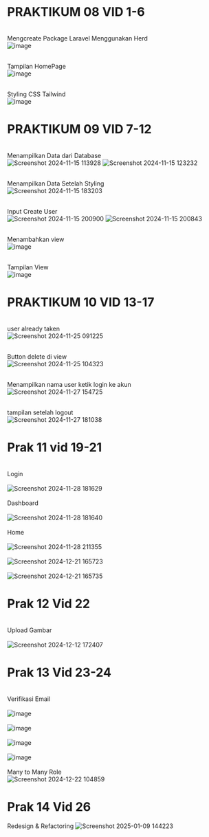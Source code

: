 

# PRAKTIKUM 08 VID 1-6 #

<br> Mengcreate Package Laravel Menggunakan Herd<br>
![image](https://github.com/user-attachments/assets/25a2c4a6-8f4b-45ee-8235-727b055e6af7)

<br>Tampilan HomePage<br>
![image](https://github.com/user-attachments/assets/e94748ef-f4da-46d1-9d57-380e5aec5f10)

<br>Styling CSS Tailwind<br>
![image](https://github.com/user-attachments/assets/01834b0c-0e62-43aa-84cc-bbe98a35cb16)

# PRAKTIKUM 09 VID 7-12 #

<br>Menampilkan Data dari Database<br>
![Screenshot 2024-11-15 113928](https://github.com/user-attachments/assets/53070321-c9b5-4270-ba80-ee16a9ef0aff)
![Screenshot 2024-11-15 123232](https://github.com/user-attachments/assets/f4d1e4c9-56e1-4ce0-85a1-da344724e42b)

<br>Menampilkan Data Setelah Styling<br>
![Screenshot 2024-11-15 183203](https://github.com/user-attachments/assets/e672a8b8-b265-4da4-929e-65a14d2d2d70)

<br>Input Create User<br>
![Screenshot 2024-11-15 200900](https://github.com/user-attachments/assets/d178507e-01b2-4102-81fe-6b4e5254f368)
![Screenshot 2024-11-15 200843](https://github.com/user-attachments/assets/4225a472-93cd-4e6c-825a-e7ec59fa5a44)

<br>Menambahkan view<br>
![image](https://github.com/user-attachments/assets/a2fd484f-85e8-4d7a-ad74-176d43d9d617)

<br>Tampilan View<br>
![image](https://github.com/user-attachments/assets/ce2613b0-c02b-4788-8aa7-15b80123ca30)

# PRAKTIKUM 10 VID 13-17 #
<br>user already taken<br>
![Screenshot 2024-11-25 091225](https://github.com/user-attachments/assets/1aca36f0-5624-4e22-85cf-2a165b7e7e37)

<br> Button delete di view <br>
![Screenshot 2024-11-25 104323](https://github.com/user-attachments/assets/02635e65-b7c8-49b2-8ec6-7e6f45d56476)

<br> Menampilkan nama user ketik login ke akun <br>
![Screenshot 2024-11-27 154725](https://github.com/user-attachments/assets/ae0b83a6-ddb0-4f00-bfbe-7ddb19da2c7a)

<br> tampilan setelah logout <br>
![Screenshot 2024-11-27 181038](https://github.com/user-attachments/assets/7a49b9e3-dcd5-4ba4-baba-58dbd8636ae8)

# Prak 11 vid 19-21 #

<br> Login <br>
<br> ![Screenshot 2024-11-28 181629](https://github.com/user-attachments/assets/da6c47ae-3563-47c3-8c3e-87adddc81015) <br>
<br> Dashboard <br>
<br> ![Screenshot 2024-11-28 181640](https://github.com/user-attachments/assets/ded6bd28-a9f9-41d4-967a-327b03a9277c) <br>
<br> Home <br>
<br> ![Screenshot 2024-11-28 211355](https://github.com/user-attachments/assets/b6705e7a-1f51-4a24-8060-69d5487c4b94) <br>
<br> ![Screenshot 2024-12-21 165723](https://github.com/user-attachments/assets/bee340a7-c9f5-4a46-9837-0dde1d5e326e)<br>
<br> ![Screenshot 2024-12-21 165735](https://github.com/user-attachments/assets/6231b0b7-3fa6-45c6-9231-c63a0fce7c11) <br>

# Prak 12 Vid 22 #
<br> Upload Gambar <br>
<br> ![Screenshot 2024-12-12 172407](https://github.com/user-attachments/assets/edd2cb99-445a-450c-8555-9f417e2871c4) <br>

# Prak 13 Vid 23-24
<br>Verifikasi Email <br>
<br> ![image](https://github.com/user-attachments/assets/23c49015-5536-43f1-9a61-82cdf86cf90d)<br>
<br>![image](https://github.com/user-attachments/assets/e6628304-1fdc-443e-b744-493aae283cd0)<br>
<br> ![image](https://github.com/user-attachments/assets/d3a283e9-f89a-47bd-a285-51aa8a4b0586)<br> 
<br> ![image](https://github.com/user-attachments/assets/6d0c9a0e-034a-4aa8-a4fa-4c23f79bff0b) <br>
<br> Many to Many Role <br>
![Screenshot 2024-12-22 104859](https://github.com/user-attachments/assets/d6b9d3ac-8778-49cd-826a-1f7317a860a6)

# Prak 14 Vid 26 #

Redesign & Refactoring
![Screenshot 2025-01-09 144223](https://github.com/user-attachments/assets/f707c634-82fc-4b1c-b519-d5d3eef0f948)







